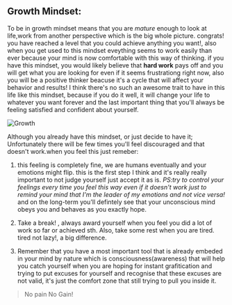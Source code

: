 ## Growth Mindset:  

To be in growth mindset means that you are *mature* enough to look at life,work from another perspective which is the big whole picture. congrats! you have reached a level that you could achieve anything you want!, also when you get used to this mindset eveything seems to work easily than ever because your mind is now comfortable with this way of thinking. if you have this mindset, you would likely believe that **hard work** pays off and you will get what you are looking for even if it seems frustrationg right now, also you will be a positive thinker beacuse it's a cycle that will affect your behavior and results! I think there's no such an awesome trait to have in this life
like this mindset, because if you do it well, it will change your life to whatever you want forever and the last important thing that you'll always be feeling satisfied and confident about yourself.    
  
    
![Growth](https://2.bp.blogspot.com/-kE_tYmSpb0k/WsU1_itDuVI/AAAAAAAAY1w/50ShH1XYzOQq4VCfIxeWb089MQ12KPO0gCLcBGAs/s640/csm_Motiv_Growth_Mindset_d16cd069bd.jpg)

Although you already have this mindset, or just decide to have it; Unfortunately there will be few times you'll feel discouraged and that doesn't work.when you feel this just remeber: 
1. this feeling is completely fine, we are humans eventually and your emotions might flip. this is the first step I think and it's really really important to not judge yourself just accept it as is. *PS:try to control your feelings every time you feel this way even if it doesn't work just to remind your mind that I'm the leader of my emotions and not vice versa!* and on the long-term you'll defintely see that your unconscious mind obeys you and behaves as you exactly hope.  

2. Take a break! , always award yourself when you feel you did a lot of work so far or achieved sth. Also, take some rest when you are tired. tired not lazy!, a big difference.  

3. Remember that you have a most important tool that is already embeded in your mind by nature which is consciousness(awareness) that will help you catch yourself when you are hoping for instant grafitication and trying to put excuses for yourself and recognise that these excuses are not valid, it's just the comfort zone that still trying to pull you inside it. 

> No pain No Gain! 